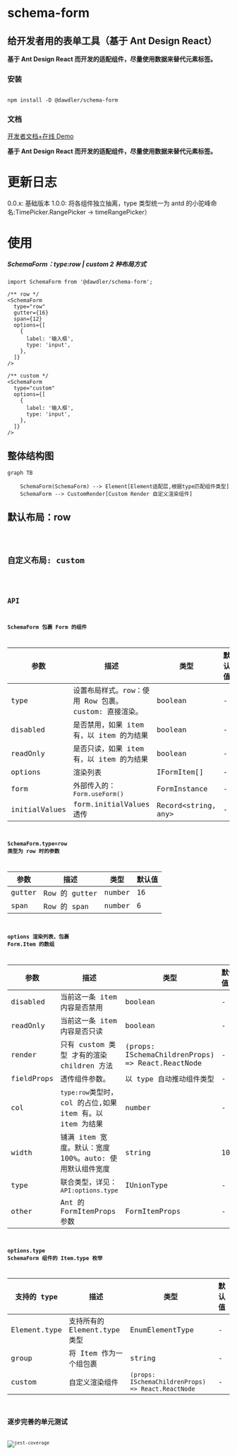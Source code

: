 # schema-form

## 给开发者用的表单工具（基于 Ant Design React）

**基于 Ant Design React 而开发的适配组件，尽量使用数据来替代元素标签。**

### 安装

```

npm install -D @dawdler/schema-form

```

### 文档

[开发者文档+在线 Demo](https://ayiaq1.github.io/schema-form/)

**基于 Ant Design React 而开发的适配组件，尽量使用数据来替代元素标签。**

# 更新日志

0.0.x: 基础版本
1.0.0: 将各组件独立抽离，type 类型统一为 antd 的小驼峰命名:TimePicker.RangePicker -> timeRangePicker）

# 使用

##### SchemaForm：type:row | custom 2 种布局方式

```
import SchemaForm from '@dawdler/schema-form';

/** row */
<SchemaForm
  type="row"
  gutter={16}
  span={12}
  options={[
    {
      label: '输入框',
      type: 'input',
    },
  ]}
/>

/** custom */
<SchemaForm
  type="custom"
  options={[
    {
      label: '输入框',
      type: 'input',
    },
  ]}
/>
```

## 整体结构图

```mermaid
graph TB

    SchemaForm(SchemaForm) --> Element[Element适配层,根据type匹配组件类型]
    SchemaForm --> CustomRender[Custom Render 自定义渲染组件]
```

## 默认布局：row

<code src="./packages/element/example/SchemaDemoRow.tsx" />

## 自定义布局: custom

<code src="./packages/element/example/SchemaDemoCustom.tsx" />

## API

### SchemaForm 包裹 Form 的组件

| 参数          | 描述                                                 | 类型                | 默认值 |
| ------------- | ---------------------------------------------------- | ------------------- | :----- |
| type          | 设置布局样式。row：使用 Row 包裹。custom: 直接渲染。 | boolean             | -      |
| disabled      | 是否禁用，如果 item 有，以 item 的为结果             | boolean             | -      |
| readOnly      | 是否只读，如果 item 有，以 item 的为结果             | boolean             | -      |
| options       | 渲染列表                                             | IFormItem[]         | -      |
| form          | 外部传入的：`Form.useForm()`                         | FormInstance        | -      |
| initialValues | form.initialValues 透传                              | Record<string, any> | -      |

### SchemaForm.type=row 类型为 row 时的参数

| 参数   | 描述          | 类型   | 默认值 |
| ------ | ------------- | ------ | :----- |
| gutter | Row 的 gutter | number | 16     |
| span   | Row 的 span   | number | 6      |

### options 渲染列表，包裹 Form.Item 的数组

| 参数       | 描述                                                      | 类型                                             | 默认值 |
| ---------- | --------------------------------------------------------- | ------------------------------------------------ | :----- |
| disabled   | 当前这一条 item 内容是否禁用                              | boolean                                          | -      |
| readOnly   | 当前这一条 item 内容是否只读                              | boolean                                          | -      |
| render     | 只有 custom 类型 才有的渲染 children 方法                 | (props: ISchemaChildrenProps) => React.ReactNode | -      |
| fieldProps | 透传组件参数。                                            | 以 type 自动推动组件类型                         | -      |
| col        | `type:row`类型时，col 的占位,如果 item 有。以 item 为结果 | number                                           | -      |
| width      | 铺满 item 宽度。默认：宽度 100%。auto: 使用默认组件宽度   | string                                           | 100%   |
| type       | 联合类型，详见：`API:options.type`                        | IUnionType                                       | -      |
| other      | Ant 的 FormItemProps 参数                                 | FormItemProps                                    | -      |

### options.type SchemaForm 组件的 Item.type 枚举

| 支持的 type  | 描述                         | 类型                                               | 默认值 |
| ------------ | ---------------------------- | -------------------------------------------------- | :----- |
| Element.type | 支持所有的 Element.type 类型 | EnumElementType                                    | -      |
| group        | 将 Item 作为一个组包裹       | string                                             | -      |
| custom       | 自定义渲染组件               | `(props: ISchemaChildrenProps) => React.ReactNode` | -      |

## 逐步完善的单元测试

![jest-coverage](https://raw.githubusercontent.com/ayiaq1/schema-form/main/images/jest-coverage.png)

